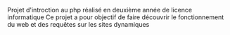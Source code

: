 Projet d'introction au php réalisé en deuxième année de licence informatique
Ce projet a pour objectif de faire découvrir le fonctionnement du web et des requêtes sur les sites dynamiques
